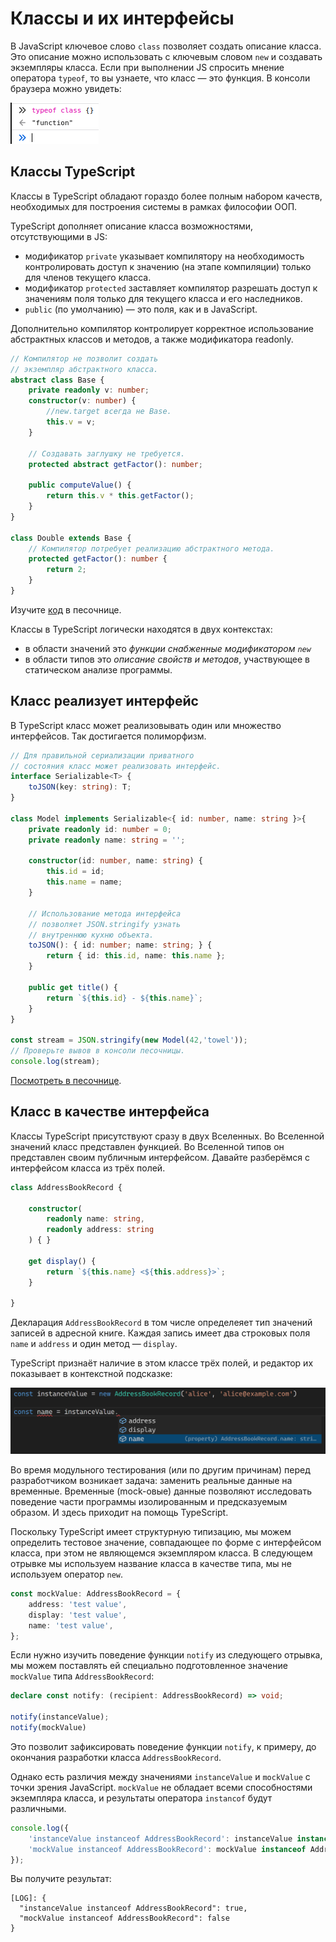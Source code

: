 # Классы и их интерфейсы

В JavaScript ключевое слово `class` позволяет создать описание класса. Это описание можно использовать с ключевым словом `new` и создавать экземпляры класса. Если при выполнении JS спросить мнение оператора `typeof`, то вы узнаете, что класс — это функция. В консоли браузера можно увидеть:

![Вывод консоли браузера относительно типа класса](assets/console.png)

## Классы TypeScript

Классы в TypeScript обладают гораздо более полным набором качеств, необходимых для построения системы в рамках философии ООП.

TypeScript дополняет описание класса возможностями, отсутствующими в JS:

- модификатор `private` указывает компилятору на необходимость контролировать доступ к значению (на этапе компиляции) только для членов текущего класса.
- модификатор `protected` заставляет компилятор разрешать доступ к значениям поля только для текущего класса и его наследников.
- `public` (по умолчанию) — это поля, как и в JavaScript.

Дополнительно компилятор контролирует корректное использование абстрактных классов и методов, а также модификатора readonly.

```ts
// Компилятор не позволит создать 
// экземпляр абстрактного класса.
abstract class Base {
    private readonly v: number;
    constructor(v: number) {
        //new.target всегда не Base.
        this.v = v;
    }

    // Создавать заглушку не требуется.
    protected abstract getFactor(): number;

    public computeValue() {
        return this.v * this.getFactor();
    }
}

class Double extends Base {
    // Компилятор потребует реализацию абстрактного метода.
    protected getFactor(): number {
        return 2;
    }
}
```

Изучите [код](https://www.typescriptlang.org/play?#code/PTAEi4QQ+EEHhBH4QQOEENwgh5EEEIglACIKQvCCFYQUskg7CCBMIJIvKqIIIgxgLCCAMIKoDIgoAUCKILIg4RucKLA0CMINVQYG4VNkiBmEEgREDatQZsAhgCMAzgBcATuoDGu0EYA267dtAAhKwFNQAbzah3oAA76AlgDd1XSd9B3UAEwB7ADtzAE9QPwAuUCiAVwBbTQd9AG43DyNovX1Ukwj9AAoklIys-QBKF3yPDxAohwB3ADpddX0AcwdTEmpcWUYcfHttB2aW0F0ACx9tLr9QAF4EvJaAXzY5zloiRhImViIGWURAYRBACRBwG9AMXAYKS8AxEHhAORBJ0HFcMIbrhUNRkHNvBEgiYHGFQFpisZTINdAAxJHlCr1ZJpTLZPIQ1Kacw+IxmCLpTypIIANXU5lSDixTXmHhCulS+iiC2Wq3WACoeSsuij0WVKvUdh59vs2BYrDYACIRInmJwOAAeQSiYRs0ycrhanCgcCQaEwBEgAKBIOer3eDC+vxEYgkUhk8lA0BBkEYEP0UIcMLhooxEpxtWyLNZoHZnO5ACYpe4ZQcgA) в песочнице.

Классы в TypeScript логически находятся в двух контекстах:

* в области значений это *функции снабженные модификатором `new`*
* в области типов это *описание свойств и методов*, участвующее в статическом анализе программы.

## Класс реализует интерфейс

В TypeScript класс может реализовывать один или множество интерфейсов. Так достигается полиморфизм.

```typescript
// Для правильной сериализации приватного
// состояния класс может реализовать интерфейс.
interface Serializable<T> {
    toJSON(key: string): T;
}

class Model implements Serializable<{ id: number, name: string }>{
    private readonly id: number = 0;
    private readonly name: string = '';

    constructor(id: number, name: string) {
        this.id = id;
        this.name = name;
    }

    // Использование метода интерфейса
    // позволяет JSON.stringify узнать
    // внутреннюю кухню объекта.
    toJSON(): { id: number; name: string; } {
        return { id: this.id, name: this.name };
    }

    public get title() {
        return `${this.id} - ${this.name}`;
    }
}

const stream = JSON.stringify(new Model(42,'towel'));
// Проверьте вывов в консоли песочницы.
console.log(stream);
```

[Посмотреть в песочнице](https://www.typescriptlang.org/play?ssl=23&ssc=21&pln=1&pc=1#code/JYOwLgpgTgZghgYwgAgMrWHANsAXnAIywgB4AVAPmQG8AoZB5MAewClUB5AOQAoBrCAE8AXMgDOYKKADmASlFkA3LQC+tWgixwxY5AFlmAEwhZkwALYAHYuYjhd6KdjyFiJamcOiQAV3MFoABpkEDhbUQkpEGlkFQo6RmRLKQA3OEhkKAg4Q2YQLEFPbz8AqGQAXmQABmVE5OA0jKycvIKQsIgIyRkK5AByPuV6RgQ8yJ8EFigeYC8QkqD28PFu6NkaYcSGMAALYDEAOlne2dqt7b3D0Nte64gzhjVElnZuHnkaIvn-aEUlzpWUWkfxUG3ODCyYB8UBAn1mol2+yOhmCdwRlwOd1iD1i6jqPiIwAQyGkEDATGAYGI7zB4Mh0NhAAMACTURGHWaggC0yFZ7MxHRUjJxajUGjG5Mi2XMvVeXAOkRkwBggh4IAgAHd9EYTDwACwAJkCfRYGpMfVksmUoxAYmYxAOWGY0h4UrCVqAA).

## Класс в качестве интерфейса

Классы TypeScript присутствуют сразу в двух Вселенных. Во Вселенной значений класс представлен функцией. Во Вселенной типов он представлен своим публичным интерфейсом. Давайте разберёмся с интерфейсом класса из трёх полей.

```ts
class AddressBookRecord {
    
    constructor(
        readonly name: string,
        readonly address: string
    ) { }

    get display() {
        return `${this.name} <${this.address}>`;
    }

}
```

Декларация `AddressBookRecord` в том числе определеяет тип значений записей в адресной книге. Каждая запись имеет два строковых поля `name` и `address` и один метод — `display`.

TypeScript признаёт наличие в этом классе трёх полей, и редактор их показывает в контекстной подсказке:

![Наличие полей в экземпляре из класса](assets/intellisense.png)

Во время модульного тестирования (или по другим причинам) перед разработчиком возникает задача: заменить реальные данные на временные. Временные (mock-овые) данные позволяют исследовать поведение части программы изолированным и предсказуемым образом. И здесь приходит на помощь TypeScript.

Поскольку TypeScript имеет структурную типизацию, мы можем определить тестовое значение, совпадающее по форме с интерфейсом класса, при этом не являющемся экземпляром класса. В следующем отрывке мы используем название класса в качестве типа, мы не используем оператор `new`.

```ts
const mockValue: AddressBookRecord = {
    address: 'test value',
    display: 'test value',
    name: 'test value',
};
```

Если нужно изучить поведение функции `notify` из следующего отрывка, мы можем поставлять ей специально подготовленное значение `mockValue` типа `AddressBookRecord`:

```ts
declare const notify: (recipient: AddressBookRecord) => void;

notify(instanceValue);
notify(mockValue)
```

Это позволит зафиксировать поведение функции `notify`, к примеру, до окончания разработки класса `AddressBookRecord`.

Однако есть различия между значениями `instanceValue`
и `mockValue` с точки зрения JavaScript. `mockValue` не обладает всеми способностями экземпляра класса, и результаты оператора `instancof` будут различными.

```ts
console.log({
    'instanceValue instanceof AddressBookRecord': instanceValue instanceof AddressBookRecord,
    'mockValue instanceof AddressBookRecord': mockValue instanceof AddressBookRecord,
});
```

Вы получите результат:

```terminal
[LOG]: {
  "instanceValue instanceof AddressBookRecord": true,
  "mockValue instanceof AddressBookRecord": false
} 
```
